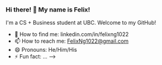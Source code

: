 ### Hi there! 👋 My name is Felix!

I'm a CS + Business student at UBC. Welcome to my GitHub!

- 🧳 How to find me: linkedin.com/in/felixng1022
- 📫 How to reach me: FelixNg1022@gmail.com
- 😄 Pronouns: He/Him/His
- ⚡ Fun fact: ...
-->
